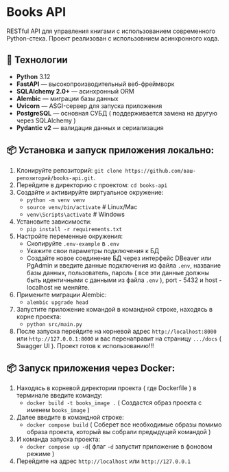 # Books API

RESTful API для управления книгами с использованием современного Python-стека.
Проект реализован с использовнием асинхронного кода.

## 🚀 Технологии

- **Python** 3.12
- **FastAPI** — высокопроизводительный веб-фреймворк
- **SQLAlchemy 2.0+** — асинхронный ORM
- **Alembic** — миграции базы данных
- **Uvicorn** — ASGI-сервер для запуска приложения
- **PostgreSQL** — основная СУБД ( поддерживается замена на другую через SQLAlchemy )
- **Pydantic v2** — валидация данных и сериализация

## 📦 Установка и запуск приложения локально:
1. Клонируйте репозиторий:
   ```git clone https://github.com/ваш-репозиторий/books-api.git```.
2. Перейдите в директорию с проектом:
   ```cd books-api```
3. Создайте и активируйте виртуальное окружение:
   - ```python -m venv venv```
   - ```source venv/bin/activate```  # Linux/Mac
   - ```venv\Scripts\activate```     # Windows
4. Установите зависимости:
   - ```pip install -r requirements.txt```
5. Настройте переменные окружения:
   - Скопируйте ```.env-example``` в ```.env```
   - Укажите свои параметры подключения к БД
   - Создайте новое соединение БД через интерфейс DBeaver или PgAdmin и введите данные подключения из файла ```.env```,
     название базы данных, пользователь, пароль ( все эти данные должны быть идентичными с данными из файла ```.env``` ), port - 5432 и host - localhost не меняйте.
6. Примените миграции Alembic:
   - ```alembic upgrade head```
7. Запустите приложение командой в командной строке, находясь в корне проекта:
   - ```python src/main.py```
8. После запуска перейдите на корневой адрес ```http://localhost:8000``` или ```http://127.0.0.1:8000``` и вас перенаправит на
   страницу ```.../docs``` ( Swagger UI ). Проект готов к использованию!!!
  
## 📦 Запуск приложения через Docker:

1. Находясь в корневой директории проекта ( где Dockerfile ) в терминале введите команду:
   - ```docker build -t books_image .``` ( Создастся образ проекта с именем ```books_image``` )
2. Далее введите в командной строке:
   - ```docker compose build``` ( Соберет все необходимые образы помимо образа проекта, который вы собрали предыдущей командой )
3. И команда запуска проекта:
   - ```docker compose up -d```( флаг  ```-d``` запустит приложение в фоновом режиме )
4. Перейдите на адрес ```http://localhost``` или ```http://127.0.0.1``` 

